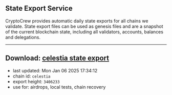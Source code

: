 ## State Export Service
CryptoCrew provides automatic daily state exports for all chains we validate. State export files can be used as genesis files and are a snapshot of the current blockchain state, including all validators, accounts, balances and delegations.

---
**Download: [celestia state export](https://dl-eu2.ccvalidators.com/SERVICE/celestia/celestia_export_3406233.json)**
---

- last updated: Mon Jan 06 2025 17:34:12
- chain id: `celestia`
- export height: `3406233`
- use for: airdrops, local tests, chain recovery
